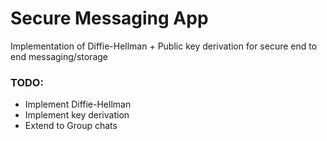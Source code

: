 # Secure Messaging App

Implementation of Diffie-Hellman + Public key derivation for secure end to end messaging/storage

### TODO:

- Implement Diffie-Hellman
- Implement key derivation
- Extend to Group chats
